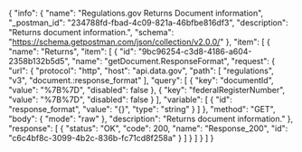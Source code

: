{
  "info": {
    "name": "Regulations.gov Returns Document information",
    "_postman_id": "234788fd-fbad-4c09-821a-46bfbe816df3",
    "description": "Returns document information.",
    "schema": "https://schema.getpostman.com/json/collection/v2.0.0/"
  },
  "item": [
    {
      "name": "Returns",
      "item": [
        {
          "id": "9bc96254-c3d8-4186-a604-2358b132b5d5",
          "name": "getDocument.ResponseFormat",
          "request": {
            "url": {
              "protocol": "http",
              "host": "api.data.gov",
              "path": [
                "regulations",
                "v3",
                "document.:response_format"
              ],
              "query": [
                {
                  "key": "documentId",
                  "value": "%7B%7D",
                  "disabled": false
                },
                {
                  "key": "federalRegisterNumber",
                  "value": "%7B%7D",
                  "disabled": false
                }
              ],
              "variable": [
                {
                  "id": "response_format",
                  "value": "{}",
                  "type": "string"
                }
              ]
            },
            "method": "GET",
            "body": {
              "mode": "raw"
            },
            "description": "Returns document information."
          },
          "response": [
            {
              "status": "OK",
              "code": 200,
              "name": "Response_200",
              "id": "c6c4bf8c-3099-4b2c-836b-fc71cd8f258a"
            }
          ]
        }
      ]
    }
  ]
}